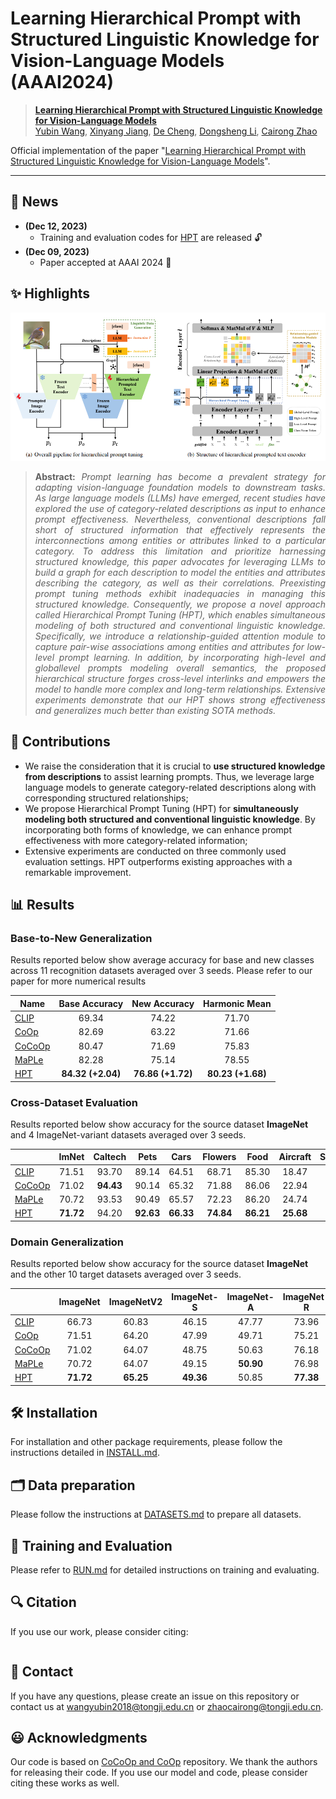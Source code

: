 # Learning Hierarchical Prompt with Structured Linguistic Knowledge for Vision-Language Models (AAAI2024)



> [**Learning Hierarchical Prompt with Structured Linguistic Knowledge for Vision-Language Models**](https://arxiv.org/abs/2312.06323)<br>
> [Yubin Wang](https://scholar.google.com/citations?user=mLeYNLoAAAAJ), [Xinyang Jiang](https://scholar.google.com/citations?user=JiTfWVMAAAAJ), [De Cheng](https://scholar.google.com/citations?user=180lASkAAAAJ), [Dongsheng Li](https://scholar.google.com/citations?user=VNg5rA8AAAAJ), [Cairong Zhao](https://scholar.google.com/citations?user=z-XzWZcAAAAJ)


Official implementation of the paper "[Learning Hierarchical Prompt with Structured Linguistic Knowledge for Vision-Language Models](https://arxiv.org/abs/2312.06323)".


<hr />

## 📢 News
* **(Dec 12, 2023)**
  - Training and evaluation codes for [HPT](https://github.com/Vill-Lab/2024-AAAI-HPT) are released 🔓
* **(Dec 09, 2023)**
  * Paper accepted at AAAI 2024 :tada: 

## ✨ Highlights

![main figure](docs/main_figure.png)
> **<p align="justify"> Abstract:** *Prompt learning has become a prevalent strategy for adapting vision-language foundation models to downstream tasks. As large language models (LLMs) have emerged, recent studies have explored the use of category-related descriptions as input to enhance prompt effectiveness. Nevertheless, conventional descriptions fall short of structured information that effectively represents the interconnections among entities or attributes linked to a particular category. To address this limitation and prioritize harnessing structured knowledge, this paper advocates for leveraging LLMs to build a graph for each description to model the entities and attributes describing the category, as well as their correlations. Preexisting prompt tuning methods exhibit inadequacies in managing this structured knowledge. Consequently, we propose a novel approach called Hierarchical Prompt Tuning (HPT), which enables simultaneous modeling of both structured and conventional linguistic knowledge. Specifically, we introduce a relationship-guided attention module to capture pair-wise associations among entities and attributes for low-level prompt learning. In addition, by incorporating high-level and globallevel prompts modeling overall semantics, the proposed hierarchical structure forges cross-level interlinks and empowers the model to handle more complex and long-term relationships. Extensive experiments demonstrate that our HPT shows strong effectiveness and generalizes much better than existing SOTA methods.* </p>

## :rocket: Contributions

- We raise the consideration that it is crucial to **use structured knowledge from descriptions** to assist learning prompts. Thus, we leverage large language models to generate category-related descriptions along with corresponding structured relationships; 
- We propose Hierarchical Prompt Tuning (HPT) for **simultaneously modeling both structured and conventional linguistic knowledge**. By incorporating both forms of knowledge, we can enhance prompt effectiveness with more category-related information;
- Extensive experiments are conducted on three commonly used evaluation settings. HPT outperforms existing approaches with a remarkable improvement.

## 📊 Results
### Base-to-New Generalization
Results reported below show average accuracy for base and new classes across 11 recognition datasets averaged over 3 seeds. Please refer to our paper for more numerical results

| Name                                       |   Base Accuracy   |   New Accuracy    |   Harmonic Mean   |
| ------------------------------------------ | :---------------: | :---------------: | :---------------: |
| [CLIP](https://arxiv.org/abs/2103.00020)   |       69.34       |       74.22       |       71.70       |
| [CoOp](https://arxiv.org/abs/2109.01134)   |       82.69       |       63.22       |       71.66       |
| [CoCoOp](https://arxiv.org/abs/2203.05557) |       80.47       |       71.69       |       75.83       |
| [MaPLe](https://arxiv.org/abs/2210.03117)  |       82.28       |       75.14       |       78.55       |
| [HPT](https://arxiv.org/abs/2312.06323)    | **84.32 (+2.04)** | **76.86 (+1.72)** | **80.23 (+1.68)** |

### Cross-Dataset Evaluation

Results reported below show accuracy for the source dataset **ImageNet** and 4 ImageNet-variant datasets averaged over 3 seeds.

|                                            |   ImNet   |  Caltech  |   Pets    |   Cars    |  Flowers  |   Food    | Aircraft  |  SUN397   |    DTD    |  EuroSAT  |    UCF    | *Average* |
| ------------------------------------------ | :-------: | :-------: | :-------: | :-------: | :-------: | :-------: | :-------: | :-------: | :-------: | :-------: | :-------: | :-------: |
| [CLIP](https://arxiv.org/abs/2103.00020)   |   71.51   |   93.70   |   89.14   |   64.51   |   68.71   |   85.30   |   18.47   |   64.15   |   41.92   |   46.39   |   66.55   |   63.88   |
| [CoCoOp](https://arxiv.org/abs/2203.05557) |   71.02   | **94.43** |   90.14   |   65.32   |   71.88   |   86.06   |   22.94   |   67.36   |   45.73   |   45.37   |   68.21   |   65.74   |
| [MaPLe](https://arxiv.org/abs/2210.03117)  |   70.72   |   93.53   |   90.49   |   65.57   |   72.23   |   86.20   |   24.74   |   67.01   |   46.49   | **48.06** |   68.69   |   66.30   |
| [HPT](https://arxiv.org/abs/2312.06323)    | **71.72** |   94.20   | **92.63** | **66.33** | **74.84** | **86.21** | **25.68** | **68.75** | **50.87** |   47.36   | **70.50** | **67.74** |

### Domain Generalization

Results reported below show accuracy for the source dataset **ImageNet** and the other 10 target datasets averaged over 3 seeds.

|                                            | ImageNet  | ImageNetV2 | ImageNet-S | ImageNet-A | ImageNet-R | *Average* |
| :----------------------------------------- | :-------: | :--------: | :--------: | :--------: | :--------: | :-------: |
| [CLIP](https://arxiv.org/abs/2103.00020)   |   66.73   |   60.83    |   46.15    |   47.77    |   73.96    |   57.17   |
| [CoOp](https://arxiv.org/abs/2109.01134)   |   71.51   |   64.20    |   47.99    |   49.71    |   75.21    |   59.28   |
| [CoCoOp](https://arxiv.org/abs/2203.05557) |   71.02   |   64.07    |   48.75    |   50.63    |   76.18    |   59.90   |
| [MaPLe](https://arxiv.org/abs/2210.03117)  |   70.72   |   64.07    |   49.15    | **50.90**  |   76.98    |   60.26   |
| [HPT](https://arxiv.org/abs/2312.06323)    | **71.72** | **65.25**  | **49.36**  |   50.85    | **77.38**  | **60.71** |

## 🛠️ Installation 

For installation and other package requirements, please follow the instructions detailed in [INSTALL.md](docs/INSTALL.md). 

## 🗂️ Data preparation
Please follow the instructions at [DATASETS.md](docs/DATASETS.md) to prepare all datasets.


## 🧪 Training and Evaluation
Please refer to [RUN.md](docs/RUN.md) for detailed instructions on training and evaluating.

## 🔍 Citation
If you use our work, please consider citing:

```bibtex

```

## 📧 Contact
If you have any questions, please create an issue on this repository or contact us at wangyubin2018@tongji.edu.cn or zhaocairong@tongji.edu.cn.


## 😃 Acknowledgments

Our code is based on [CoCoOp and CoOp](https://github.com/KaiyangZhou/CoOp) repository. We thank the authors for releasing their code. If you use our model and code, please consider citing these works as well.

